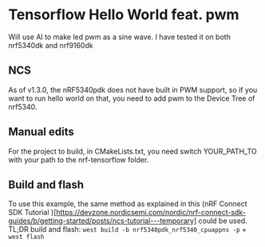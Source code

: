 # Tensorflow Hello World feat. pwm
Will use AI to make led pwm as a sine wave.
I have tested it on both nrf5340dk and nrf9160dk

## NCS
As of v1.3.0, the nRF5340pdk does not have built in PWM support, so if you want to run hello world on that,  you need to add pwm to the Device Tree of nrf5340.

## Manual edits
For the project to build, in CMakeLists.txt, you need switch YOUR_PATH_TO with your path to the nrf-tensorflow folder. 

## Build and flash
To use this example, the same method as explained in this (nRF Connect SDK Tutorial )[https://devzone.nordicsemi.com/nordic/nrf-connect-sdk-guides/b/getting-started/posts/ncs-tutorial---temporary] could be used. 
TL;DR build and flash: `west build -b nrf5340pdk_nrf5340_cpuappns -p` + `west flash`
